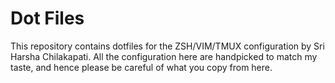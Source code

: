 # Dot Files

This repository contains dotfiles for the ZSH/VIM/TMUX configuration by Sri Harsha Chilakapati. All the configuration here are handpicked to match my taste, and hence please be careful of what you copy from here.
